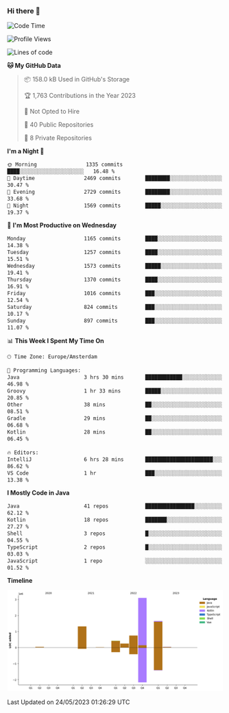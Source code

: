 ### Hi there 👋


<!--START_SECTION:waka-->
![Code Time](http://img.shields.io/badge/Code%20Time-3%2C222%20hrs%2021%20mins-blue)

![Profile Views](http://img.shields.io/badge/Profile%20Views-3-blue)

![Lines of code](https://img.shields.io/badge/From%20Hello%20World%20I%27ve%20Written-7.6%20million%20lines%20of%20code-blue)

**🐱 My GitHub Data** 

> 📦 158.0 kB Used in GitHub's Storage 
 > 
> 🏆 1,763 Contributions in the Year 2023
 > 
> 🚫 Not Opted to Hire
 > 
> 📜 40 Public Repositories 
 > 
> 🔑 8 Private Repositories 
 > 
**I'm a Night 🦉** 

```text
🌞 Morning                1335 commits        ████░░░░░░░░░░░░░░░░░░░░░   16.48 % 
🌆 Daytime                2469 commits        ████████░░░░░░░░░░░░░░░░░   30.47 % 
🌃 Evening                2729 commits        ████████░░░░░░░░░░░░░░░░░   33.68 % 
🌙 Night                  1569 commits        █████░░░░░░░░░░░░░░░░░░░░   19.37 % 
```
📅 **I'm Most Productive on Wednesday** 

```text
Monday                   1165 commits        ████░░░░░░░░░░░░░░░░░░░░░   14.38 % 
Tuesday                  1257 commits        ████░░░░░░░░░░░░░░░░░░░░░   15.51 % 
Wednesday                1573 commits        █████░░░░░░░░░░░░░░░░░░░░   19.41 % 
Thursday                 1370 commits        ████░░░░░░░░░░░░░░░░░░░░░   16.91 % 
Friday                   1016 commits        ███░░░░░░░░░░░░░░░░░░░░░░   12.54 % 
Saturday                 824 commits         ███░░░░░░░░░░░░░░░░░░░░░░   10.17 % 
Sunday                   897 commits         ███░░░░░░░░░░░░░░░░░░░░░░   11.07 % 
```


📊 **This Week I Spent My Time On** 

```text
🕑︎ Time Zone: Europe/Amsterdam

💬 Programming Languages: 
Java                     3 hrs 30 mins       ████████████░░░░░░░░░░░░░   46.98 % 
Groovy                   1 hr 33 mins        █████░░░░░░░░░░░░░░░░░░░░   20.85 % 
Other                    38 mins             ██░░░░░░░░░░░░░░░░░░░░░░░   08.51 % 
Gradle                   29 mins             ██░░░░░░░░░░░░░░░░░░░░░░░   06.68 % 
Kotlin                   28 mins             ██░░░░░░░░░░░░░░░░░░░░░░░   06.45 % 

🔥 Editors: 
IntelliJ                 6 hrs 28 mins       ██████████████████████░░░   86.62 % 
VS Code                  1 hr                ███░░░░░░░░░░░░░░░░░░░░░░   13.38 % 
```

**I Mostly Code in Java** 

```text
Java                     41 repos            ████████████████░░░░░░░░░   62.12 % 
Kotlin                   18 repos            ███████░░░░░░░░░░░░░░░░░░   27.27 % 
Shell                    3 repos             █░░░░░░░░░░░░░░░░░░░░░░░░   04.55 % 
TypeScript               2 repos             █░░░░░░░░░░░░░░░░░░░░░░░░   03.03 % 
JavaScript               1 repo              ░░░░░░░░░░░░░░░░░░░░░░░░░   01.52 % 
```



**Timeline**

![Lines of Code chart](https://raw.githubusercontent.com/powercasgamer/powercasgamer/master/assets/bar_graph.png)


 Last Updated on 24/05/2023 01:26:29 UTC
<!--END_SECTION:waka-->
